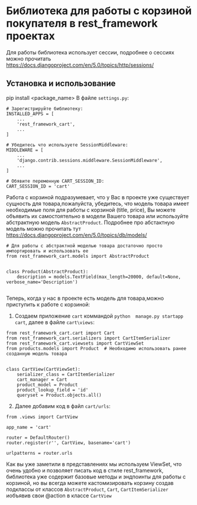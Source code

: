 # Библиотека для работы с корзиной покупателя в rest_framework проектах
Для работы библиотека использует сессии, подробнее о сессиях можно прочитать <https://docs.djangoproject.com/en/5.0/topics/http/sessions/>

## Установка и использование
pip install <package_name>
В файле `settings.py`:

```
# Зарегистрируйте библиотеку:
INSTALLED_APPS = [
    ...
    'rest_framework_cart',
    ...
]

# Убедитесь что используетe SessionMiddleware:
MIDDLEWARE = [
    ...
    'django.contrib.sessions.middleware.SessionMiddleware',
    ...
]

# Обявите переменную CART_SESSION_ID:
CART_SESSION_ID = 'cart'
```
Работа с корзиной подразумевает, что у Вас в проекте уже существует сущность для товара,пожалуйста, убедитесь, что модель товара имеет необходимые поля для работы с корзиной (title, price), Вы можете объявить их самостоятельно в модели Вашего товара или используйте абстрактную модель `AbstractProduct`. Подробнее про абстактную модель можно прочитать тут <https://docs.djangoproject.com/en/5.0/topics/db/models/>
```
# Для работы с абстрактной моделью товара достаточно просто импортировать и использовать ее
from rest_framework_cart.models import AbstractProduct


class Product(AbstractProduct):
    description = models.TextField(max_length=20000, default=None, verbose_name='Description')
    
```
Теперь, когда у нас в проекте есть модель для товара,можно приступить к работе с корзиной:

1. Создаем приложение `cart` коммандой `python  manage.py startapp cart`,
далее в файле `cart\views`:

```
from rest_framework_cart.cart import Cart
from rest_framework_cart.serializers import CartItemSerializer
from rest_framework_cart.viewsets import CartViewSet
from products.models import Product  # Необходимо использовать ранее созданную модель товара


class CartView(CartViewSet):
    serializer_class = CartItemSerializer
    cart_manager = Cart
    product_model = Product
    product_lookup_field = 'id'
    queryset = Product.objects.all()
```

2. Далее добавим код в файл `cart/urls`:

```from rest_framework.routers import DefaultRouter
from .views import CartView

app_name = 'cart'

router = DefaultRouter()
router.register(r'', CartView, basename='cart')

urlpatterns = router.urls
```
Как вы уже заметили в представлениях мы используем ViewSet, что очень удобно и позволяет писать код в стиле rest_framework, библиотека уже содержит базовые методы и эндпоинты для работы с корзиной, но вы всегда можете кастомизировать корзину создав подклассы от классов `AbstractProduct`, `Cart`, `CartItemSerializer` иобъявив свои @action в классе `CartView`

